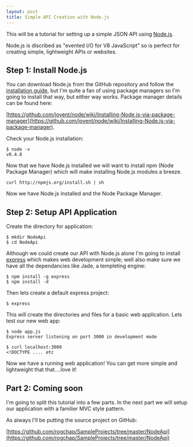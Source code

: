```yaml
---
layout: post
title: Simple API Creation with Node.js
---
```


This will be a tutorial for setting up a simple JSON API using [Node.js](http://modejs.org).

Node.js is discribed as "evented I/O for V8 JavaScript" so is perfect for creating simple, lightweight APIs or websites.

## Step 1: Install Node.js

You can download Node.js from the GitHub repository and follow the [installation guide](https://github.com/joyent/node/wiki/Installation), but I'm quite a fan of using package managers so I'm going to install that way, but either way works. Package manager details can be found here: 

[https://github.com/joyent/node/wiki/Installing-Node.js-via-package-manager](https://github.com/joyent/node/wiki/Installing-Node.js-via-package-manager).

Check your Node.js installation:

	$ node -v
	v0.4.8

Now that we have Node.js installed we will want to install npm (Node Package Manager) which will make installing Node.js modules a breeze.

	curl http://npmjs.org/install.sh | sh

Now we have Node.js installed and the Node Package Manager.

## Step 2: Setup API Application

Create the directory for application:

	$ mkdir NodeApi
	$ cd NodeApi

Although we could create our API with Node.js alone I'm going to install [express](http://expressjs.com/) which makes web development simple; well also make sure we have all the dependancies like Jade, a templeting engine:

	$ npm install -g express
	$ npm install -d

Then lets create a default express project:

	$ express

This will create the directories and files for a basic web application. Lets test our new web app:

	$ node app.js
	Express server listening on port 3000 in development mode

	$ curl localhost:3000
	<!DOCTYPE .... etc

Now we have a running web application! You can get more simple and lightweight that that....love it!

## Part 2: Coming soon

I'm going to split this tutorial into a few parts. In the next part we will setup our application with a familier MVC style pattern.

As always I'll be putting the source project on GitHub:

[https://github.com/rogchap/SampleProjects/tree/master/NodeApi](https://github.com/rogchap/SampleProjects/tree/master/NodeApi)
	
